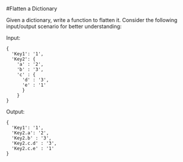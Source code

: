 #Flatten a Dictionary

Given a dictionary, write a function to flatten it. Consider the following input/output scenario for better understanding:

Input:

    {
      'Key1': '1',
      'Key2': {
        'a' : '2',
        'b' : '3',
        'c' : {
          'd' : '3',
          'e' : '1'
          }
        }
    }

Output:

    {
      'Key1': '1',
      'Key2.a': '2',
      'Key2.b' : '3',
      'Key2.c.d' : '3',
      'Key2.c.e' : '1'
    }
